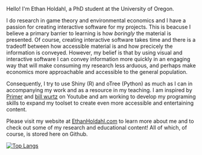 Hello! I'm Ethan Holdahl, a PhD student at the University of Oregon. 

I do research in game theory and environmental economics and I have a passion for creating interactive software for my projects. This is beacuse I believe a primary barrier to learning is how <i>boringly</i> the material is presented. Of course, creating interactive software takes time and there is a tradeoff between how accessible material is and how precicely the information is conveyed. However, my belief is that by using visual and interactive software I can convey information more quickly in an engaging way that will make consuming my research less arduous, and perhaps make economics more approachable and accessible to the general population.

Consequently, I try to use Shiny (R) and oTree (Python) as much as I can in accompanying my work and as a resource in my teaching. I am inspired by [Primer](https://www.youtube.com/c/PrimerLearning) and [bill wurtz](https://www.youtube.com/user/billwurtz) on Youtube and am working to develop my programing skills to expand my toolset to create even more accessible and entertaining content. 


Please visit my website at [EthanHoldahl.com](https://ethanholdahl.com/) to learn more about me and to check out some of my research and educational content! All of which, of course, is stored here on Github.


[![Top Langs](https://github-readme-stats.vercel.app/api/top-langs/?username=ethanholdahl&exclude_repo=oTree-Demos,oTree&title_color=17363b&text_color=833707&bg_color=9aa8ab&border_color=9aa8ab&icon_color=17363b&hide=Procfile&langs_count=6&layout=compact)](https://github.com/ethanholdahl)

<!--
**ethanholdahl/ethanholdahl** is a ✨ _special_ ✨ repository because its `README.md` (this file) appears on your GitHub profile.

Here are some ideas to get you started:

- 🔭 I’m currently working on ...
- 🌱 I’m currently learning ...
- 👯 I’m looking to collaborate on ...
- 🤔 I’m looking for help with ...
- 💬 Ask me about ...
- 📫 How to reach me: ...
- 😄 Pronouns: ...
- ⚡ Fun fact: ...
-->
